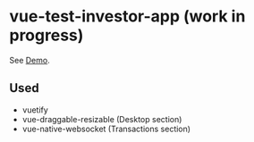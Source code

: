 # vue-test-investor-app (work in progress)

See [Demo](https://vue-test-investor-app.web.app/).

## Used

- vuetify
- vue-draggable-resizable (Desktop section)
- vue-native-websocket (Transactions section)